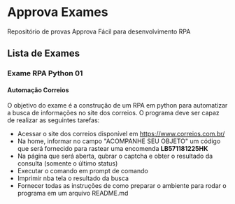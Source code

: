 # Approva Exames
Repositório de provas Approva Fácil para desenvolvimento RPA

## Lista de Exames

### Exame RPA Python 01
#### Automação Correios

O objetivo do exame é a construção de um RPA em python para automatizar a busca de informações
no site dos correios. O programa deve ser capaz de realizar as seguintes tarefas:
- Acessar o site dos correios disponível em https://www.correios.com.br/
- Na home, informar no campo "ACOMPANHE SEU OBJETO" um código que será fornecido para rastear uma encomenda
**LB571181225HK**
- Na página que será aberta, qubrar o captcha e obter o resultado da consulta (somente o último status)
- Executar o comando em prompt de comando
- Imprimir nba tela o resultado da busca
- Fornecer todas as instruções de como preparar o ambiente para rodar o programa em um arquivo README.md
